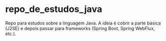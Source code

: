 # repo_de_estudos_java
Repo para estudos sobre a linguagem Java. A ideia é cobrir a parte básica (J2SE) e depois passar para frameworks (Spring Boot, Spring WebFlux, etc.).
